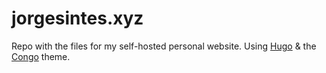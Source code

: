 # jorgesintes.xyz
Repo with the files for my self-hosted personal website. Using [Hugo](https://gohugo.io/) & the [Congo](https://git.io/hugo-congo) theme.
